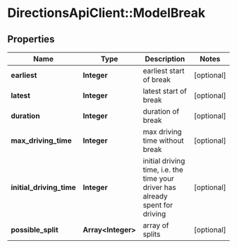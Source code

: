 # DirectionsApiClient::ModelBreak

## Properties
Name | Type | Description | Notes
------------ | ------------- | ------------- | -------------
**earliest** | **Integer** | earliest start of break | [optional] 
**latest** | **Integer** | latest start of break | [optional] 
**duration** | **Integer** | duration of break | [optional] 
**max_driving_time** | **Integer** | max driving time without break | [optional] 
**initial_driving_time** | **Integer** | initial driving time, i.e. the time your driver has already spent for driving | [optional] 
**possible_split** | **Array&lt;Integer&gt;** | array of splits | [optional] 


